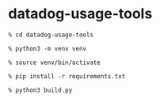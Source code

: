 # datadog-usage-tools

```
% cd datadog-usage-tools
```

```
% python3 -m venv venv
```

```
% source venv/bin/activate 
```

```
% pip install -r requirements.txt 
```

```
% python3 build.py 
```